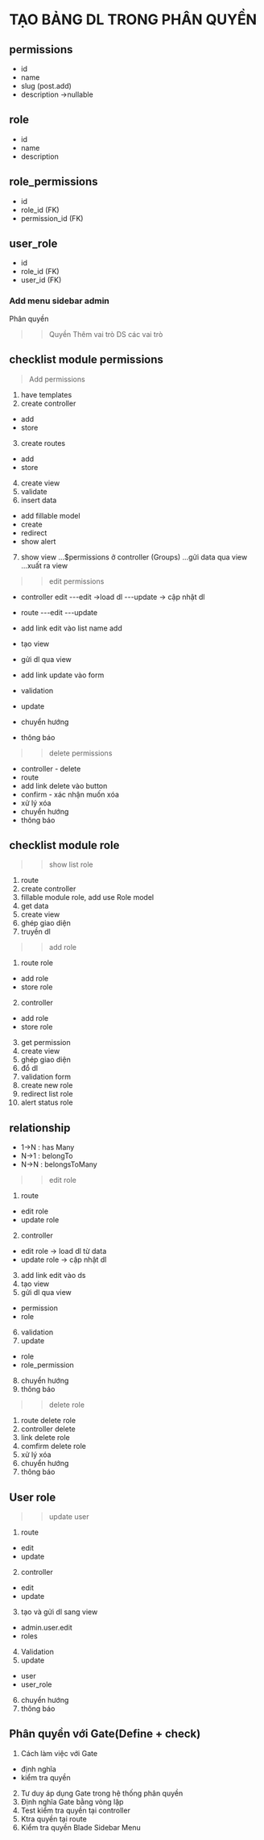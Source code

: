 # TẠO BẢNG DL TRONG PHÂN QUYỀN

##  permissions
- id
- name
- slug (post.add)
- description ->nullable

## role
- id
- name
- description

## role_permissions
- id
- role_id (FK)
- permission_id (FK)

## user_role
- id
- role_id (FK)
- user_id (FK)

### Add menu sidebar admin
Phân quyền
>> Quyền
>> Thêm vai trò
>> DS các vai trò

## checklist module permissions
> Add permissions
1. have templates
2. create controller
- add
- store 

3. create routes 
- add
- store

4. create view
5. validate
6. insert data
- add fillable model
- create
- redirect
- show alert

7. show view
...$permissions ở controller (Groups)
...gửi data qua view
...xuất ra view 

>> edit permissions
- controller edit
---edit ->load dl
---update -> cập nhật dl

- route
---edit
---update

- add link edit vào list name add
- tạo view
- gửi dl qua view
- add link update vào form
- validation
- update
- chuyển hướng
- thông báo

>> delete permissions
- controller - delete
- route
- add link delete vào button
- confirm - xác nhận muốn xóa
- xử lý xóa
- chuyển hướng
- thông báo


## checklist module role
>> show list role
1. route
2. create controller
3. fillable module role, add use Role model
4. get data
5. create view
6. ghép giao diện
7. truyền dl


>> add role
1. route role
- add role
- store role

2. controller
- add role
- store role

3. get permission
4. create view
5. ghép giao diện
6. đổ dl
7. validation form
8. create new role
9. redirect list role
10. alert status role

## relationship
- 1->N : has Many
- N->1 : belongTo
- N->N : belongsToMany

>> edit role
1. route
- edit role
- update role

2. controller
- edit role -> load dl từ data
- update role -> cập nhật dl

3. add link edit vào ds
4. tạo view
5. gửi dl qua view
- permission
- role
6. validation
7. update
- role
- role_permission
8. chuyển hướng
9. thông báo

>>delete role
1. route delete role
2. controller delete
3. link delete role
4. comfirm delete role
5. xử lý xóa
6. chuyển hướng
7. thông báo


## User role
>> update user
1. route
- edit
- update
2. controller
- edit 
- update
3. tạo và gửi dl sang view
- admin.user.edit
- roles
4. Validation
5. update
- user
- user_role
6. chuyển hướng
7. thông báo

## Phân quyền với Gate(Define + check)
1. Cách làm việc với Gate
- định nghĩa
- kiểm tra quyền
2. Tư duy áp dụng Gate trong hệ thống phân quyền
3. Định nghĩa Gate bằng vòng lặp
4. Test kiểm tra quyền tại controller
5. Ktra quyền tại route
6. Kiểm tra quyền Blade Sidebar Menu
